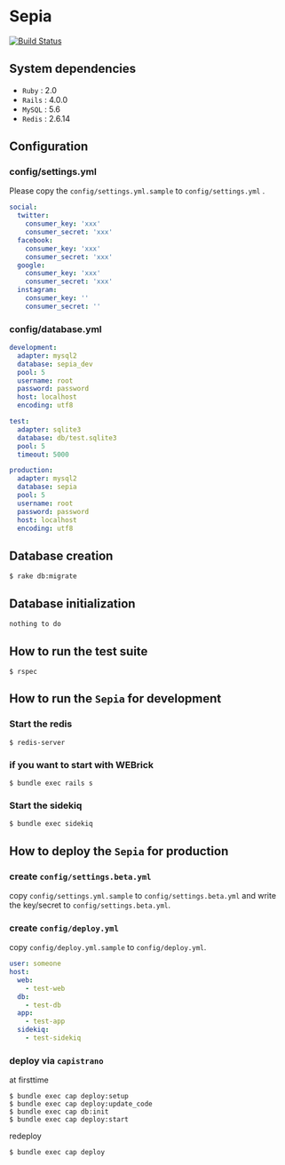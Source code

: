 # Sepia

[![Build Status](https://travis-ci.org/myfoot/sepia.png?branch=develop)](https://travis-ci.org/myfoot/sepia)

## System dependencies

- `Ruby` : 2.0
- `Rails` : 4.0.0
- `MySQL` : 5.6
- `Redis` : 2.6.14

## Configuration

### config/settings.yml

Please copy the `config/settings.yml.sample` to `config/settings.yml` .

```yaml
social:
  twitter:
    consumer_key: 'xxx'
    consumer_secret: 'xxx'
  facebook:
    consumer_key: 'xxx'
    consumer_secret: 'xxx'
  google:
    consumer_key: 'xxx'
    consumer_secret: 'xxx'
  instagram:
    consumer_key: ''
    consumer_secret: ''
```

### config/database.yml

```yaml
development:
  adapter: mysql2
  database: sepia_dev
  pool: 5
  username: root
  password: password
  host: localhost
  encoding: utf8

test:
  adapter: sqlite3
  database: db/test.sqlite3
  pool: 5
  timeout: 5000

production:
  adapter: mysql2
  database: sepia
  pool: 5
  username: root
  password: password
  host: localhost
  encoding: utf8
```

## Database creation

```shell
$ rake db:migrate
```

## Database initialization

`nothing to do`

## How to run the test suite

```shell
$ rspec
```

## How to run the `Sepia` for development

### Start the redis

```shell
$ redis-server
```

### if you want to start with WEBrick

```shell
$ bundle exec rails s
```

### Start the sidekiq

```shell
$ bundle exec sidekiq
```

## How to deploy the `Sepia` for production

### create `config/settings.beta.yml`

copy `config/settings.yml.sample` to `config/settings.beta.yml`
and write the key/secret to `config/settings.beta.yml`.

### create `config/deploy.yml`

copy `config/deploy.yml.sample` to `config/deploy.yml`.

```yaml
user: someone
host:
  web:
    - test-web
  db:
    - test-db
  app:
    - test-app
  sidekiq:
    - test-sidekiq
```

### deploy via `capistrano`

at firsttime

```shell
$ bundle exec cap deploy:setup
$ bundle exec cap deploy:update_code
$ bundle exec cap db:init
$ bundle exec cap deploy:start
```

redeploy

```shell
$ bundle exec cap deploy
```
